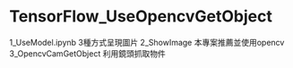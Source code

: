 # TensorFlow_UseOpencvGetObject
1_UseModel.ipynb
3種方式呈現圖片
2_ShowImage
本專案推薦並使用opencv
3_OpencvCamGetObject
利用鏡頭抓取物件
